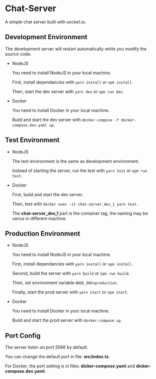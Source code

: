 # Chat-Server

A simple chat server built with socket.io.

## Development Environment

The development server will restart automatically while you modify the source code.

- NodeJS

  You need to install NodeJS in your local machine.

  First, install dependancies with `yarn install` or `npm install`.

  Then, start the dev server with `yarn dev` or `npm run dev`.

- Docker

  You need to install Docker in your local machine.

  Build and start the dev server with `docker-compose -f docker-compose.dev.yaml up`.

## Test Environment

- NodeJS

  The test environment is the same as development environment.

  Instead of starting the server, run the test with `yarn test` or `npm run test`.

- Docker

  First, build and start the dev server.

  Then, test with `docker exec -it chat-server_dev_1 yarn test`.

  The **chat-server_dev_1** part is the container tag, the naming may be varius in different machine.

## Production Environment

- NodeJS

  You need to install NodeJS in your local machine.

  First, install dependancies with `yarn install` or `npm install`.

  Second, build the server with `yarn build` or `npm run build`.

  Then, set environment variable `NODE_ENV=production`.

  Finally, start the prod server with `yarn start` or `npm start`.

- Docker

  You need to install Docker in your local machine.

  Build and start the prod server with `docker-compose up`.

## Port Config

The server listen on port 5566 by default.

You can change the default port in file: **src/index.ts**.

For Docker, the port setting is in files: **dicker-compose.yaml** and **dicker-compose.dev.yaml**.
